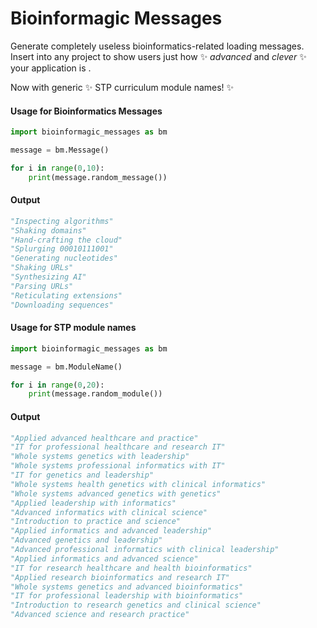 # Bioinformagic Messages

Generate completely useless bioinformatics-related loading messages.
Insert into any project to show users just how :sparkles: _advanced_ and 
_clever_ :sparkles: your application is .

Now with generic :sparkles: STP curriculum module names! :sparkles: 

#### Usage for Bioinformatics Messages
```python
import bioinformagic_messages as bm

message = bm.Message()

for i in range(0,10):
	print(message.random_message())
```
#### Output
```python
"Inspecting algorithms"
"Shaking domains"
"Hand-crafting the cloud"
"Splurging 00010111001"
"Generating nucleotides"
"Shaking URLs"
"Synthesizing AI"
"Parsing URLs"
"Reticulating extensions"
"Downloading sequences"
```

#### Usage for STP module names 
```python
import bioinformagic_messages as bm

message = bm.ModuleName()

for i in range(0,20):
	print(message.random_module())
```
#### Output
```python
"Applied advanced healthcare and practice"
"IT for professional healthcare and research IT"
"Whole systems genetics with leadership"
"Whole systems professional informatics with IT"
"IT for genetics and leadership"
"Whole systems health genetics with clinical informatics"
"Whole systems advanced genetics with genetics"
"Applied leadership with informatics"
"Advanced informatics with clinical science"
"Introduction to practice and science"
"Applied informatics and advanced leadership"
"Advanced genetics and leadership"
"Advanced professional informatics with clinical leadership"
"Applied informatics and advanced science"
"IT for research healthcare and health bioinformatics"
"Applied research bioinformatics and research IT"
"Whole systems genetics and advanced bioinformatics"
"IT for professional leadership with bioinformatics"
"Introduction to research genetics and clinical science"
"Advanced science and research practice"
```